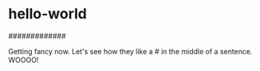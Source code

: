 # hello-world
#############

Getting fancy now. Let's see how they like a # in the middle of a sentence. WOOOO!
